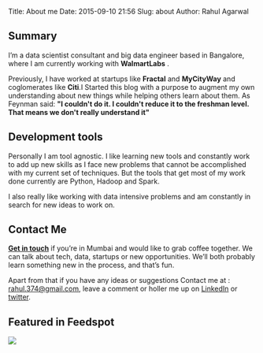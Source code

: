 Title: About me
Date: 2015-09-10 21:56
Slug: about
Author: Rahul Agarwal

## Summary

I’m a data scientist consultant and big data engineer based in Bangalore, where I am currently working with **WalmartLabs** .

Previously, I have worked at startups like **Fractal** and **MyCityWay** and coglomerates like **Citi**.I Started this blog with a purpose to augment my own understanding about new things while helping others learn about them. As Feynman said: **"I couldn't do it. I couldn't reduce it to the freshman level. That means we don't really understand it"**

## Development tools

Personally I am tool agnostic. I like learning new tools and constantly work to add up new skills as I face new problems that cannot be accomplished with my current set of techniques. But the tools that get most of my work done currently are Python, Hadoop and Spark.

I also really like working with data intensive problems and am constantly in search for new ideas to work on.

## Contact Me

**[Get in touch](mailto:rahul.374@gmail.com?subject=coffee)** if you’re in Mumbai and would like to grab coffee together. We can talk about tech, data, startups or new opportunities. We’ll both probably learn something new in the process, and that’s fun.

Apart from that if you have any ideas or suggestions Contact me at : rahul.374@gmail.com, leave a comment or holler me up on [LinkedIn](https://www.linkedin.com/profile/view?id=AAIAAAUGZtoBLDbgvT7glPvnjVgGY_AwnWpn73w&trk=nav_responsive_tab_profile_pic) or [twitter](https://twitter.com/MLWhiz).

## Featured in Feedspot

<a href="http://blog.feedspot.com/data_science_blogs/" title="Data Science Blogs"><img src="https://blog-cdn.feedspot.com/wp-content/uploads/2017/01/data-science-75-transparent_216px.png" ></img></a>
